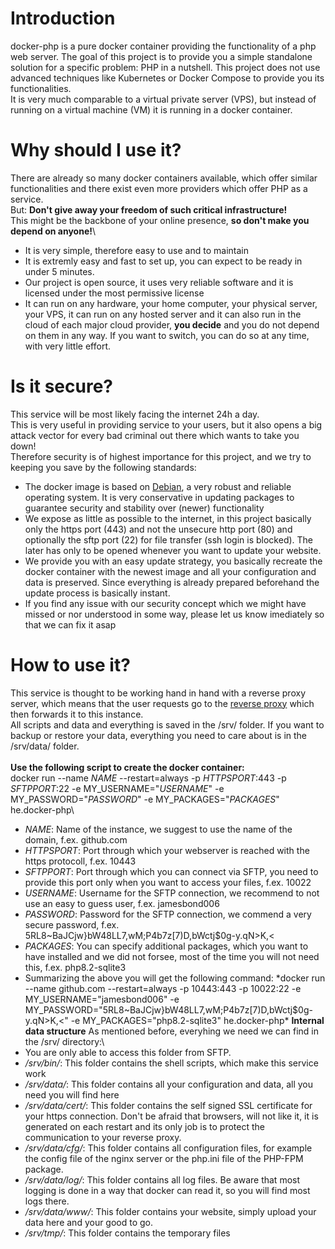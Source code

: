 Introduction
============

docker-php is a pure docker container providing the functionality of a php web server.
The goal of this project is to provide you a simple standalone solution for a specific problem: PHP in a nutshell.
This project does not use advanced techniques like Kubernetes or Docker Compose to provide you its functionalities.\
It is very much comparable to a virtual private server (VPS), but instead of running on a virtual machine (VM) it is running in a docker container.

Why should I use it?
============
There are already so many docker containers available, which offer similar functionalities and there exist even more providers which offer PHP as a service.\
But: **Don't give away your freedom of such critical infrastructure!**\
This might be the backbone of your online presence, **so don't make you depend on anyone!**\
- It is very simple, therefore easy to use and to maintain
- It is extremly easy and fast to set up, you can expect to be ready in under 5 minutes.
- Our project is open source, it uses very reliable software and it is licensed under the most permissive license
- It can run on any hardware, your home computer, your physical server, your VPS, it can run on any hosted server and it can also run in the cloud of each major cloud provider, **you decide** and you do not depend on them in any way. If you want to switch, you can do so at any time, with very little effort.

Is it secure?
============
This service will be most likely facing the internet 24h a day.\
This is very useful in providing service to your users, but it also opens a big attack vector for every bad criminal out there which wants to take you down!\
Therefore security is of highest importance for this project, and we try to keeping you save by the following standards:
- The docker image is based on [Debian], a very robust and reliable operating system. It is very conservative in updating packages to guarantee security and stability over (newer) functionality
- We expose as little as possible to the internet, in this project basically only the https port (443) and not the unsecure http port (80) and optionally the sftp port (22) for file transfer (ssh login is blocked). The later has only to be opened whenever you want to update your website.
- We provide you with an easy update strategy, you basically recreate the docker container with the newest image and all your configuration and data is preserved. Since everything is already prepared beforehand the update process is basically instant.
- If you find any issue with our security concept which we might have missed or nor understood in some way, please let us know imediately so that we can fix it asap

How to use it?
============
This service is thought to be working hand in hand with a reverse proxy server, which means that the user requests go to the [reverse proxy] which then forwards it to this instance.\
All scripts and data and everything is saved in the /srv/ folder. If you want to backup or restore your data, everything you need to care about is in the /srv/data/ folder.\
\
**Use the following script to create the docker container:**\
docker run --name *NAME* --restart=always -p *HTTPSPORT*:443 -p *SFTPPORT*:22 -e MY_USERNAME="*USERNAME*" -e MY_PASSWORD="*PASSWORD*" -e MY_PACKAGES="*PACKAGES*" he.docker-php\
- *NAME*: Name of the instance, we suggest to use the name of the domain, f.ex. github.com
- *HTTPSPORT*: Port through which your webserver is reached with the https protocoll, f.ex. 10443
- *SFTPPORT*: Port through which you can connect via SFTP, you need to provide this port only when you want to access your files, f.ex. 10022
- *USERNAME*: Username for the SFTP connection, we recommend to not use an easy to guess user, f.ex. jamesbond006
- *PASSWORD*: Password for the SFTP connection, we commend a very secure password, f.ex. 5RL8~BaJCjw}bW48LL7,wM;P4b7z[7)D,bWctj$0g-y.qN>K,<
- *PACKAGES*: You can specify additional packages, which you want to have installed and we did not forsee, most of the time you will not need this, f.ex. php8.2-sqlite3
- Summarizing the above you will get the following command: *docker run --name github.com --restart=always -p 10443:443 -p 10022:22 -e MY_USERNAME="jamesbond006" -e MY_PASSWORD="5RL8~BaJCjw}bW48LL7,wM;P4b7z[7)D,bWctj$0g-y.qN>K,<" -e MY_PACKAGES="php8.2-sqlite3" he.docker-php\*
**Internal data structure**
As mentioned before, everyhing we need we can find in the /srv/ directory:\
- You are only able to access this folder from SFTP.
- */srv/bin/*: This folder contains the shell scripts, which make this service work
- */srv/data/*: This folder contains all your configuration and data, all you need you will find here
- */srv/data/cert/*: This folder contains the self signed SSL certificate for your https connection. Don't be afraid that browsers, will not like it, it is generated on each restart and its only job is to protect the communication to your reverse proxy.
- */srv/data/cfg/*: This folder contains all configuration files, for example the config file of the nginx server or the php.ini file of the PHP-FPM package.
- */srv/data/log/*: This folder contains all log files. Be aware that most logging is done in a way that docker can read it, so you will find most logs there.
- */srv/data/www/*: This folder contains your website, simply upload your data here and your good to go.
- */srv/tmp/*: This folder contains the temporary files

[Debian]: https://www.debian.org/
[reverse proxy]: https://en.wikipedia.org/wiki/Reverse_proxy
